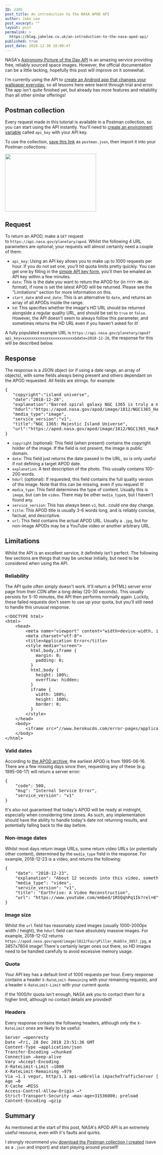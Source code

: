 ```yaml
---
ID: 2305
post_title: An introduction to the NASA APOD API
author: Jake Lee
post_excerpt: ""
layout: post
permalink: >
  https://blog.jakelee.co.uk/an-introduction-to-the-nasa-apod-api/
published: true
post_date: 2018-12-30 18:00:47
---
```

NASA's <a href="https://api.nasa.gov/api.html">Astronomy Picture of the Day API</a> is an amazing service providing free, reliably sourced space images. However, the official documentation can be a little lacking, hopefully this post will improve on it somewhat.

I'm currently using the API to <a href="https://github.com/JakeSteam/APODWallpaper">create an Android app that changes your wallpaper everyday</a>, so all lessons here were learnt through trial and error. The app isn't quite finished yet, but already has more features and reliability than all other similar offerings!

<!--more-->
<h2>Postman collection</h2>
Every request made in this tutorial is available in a Postman collection, so you can start using the API instantly. You'll need to <a href="http://blog.getpostman.com/2014/02/20/using-variables-inside-postman-and-collection-runner/" target="_blank" rel="noopener">create an environment variable</a> called <code>api_key</code> with your API key.

To use the collection, <a href="https://pastebin.com/raw/nwvEaHHN">save this link</a> as <code>postman.json</code>, then import it into your Postman collections:

<a href="https://blog.jakelee.co.uk/wp-content/uploads/2018/12/GMmn5ah.png"><img class="aligncenter wp-image-2307 size-medium" src="https://blog.jakelee.co.uk/wp-content/uploads/2018/12/GMmn5ah-300x190.png" alt="" width="300" height="190" /></a>
<h2>Request</h2>
To return an APOD, make a <code>GET</code> request to <code>https://api.nasa.gov/planetary/apod</code>. Whilst the following 4 URL parameters are optional, your requests will almost certainly need a couple of them:
<ul>
 	<li><code>api_key</code>: Using an API key allows you to make up to 1000 requests per hour. If you do not set one, you'll hit quota limits pretty quickly. You can get one by filling in the <a href="https://api.nasa.gov/index.html#apply-for-an-api-key" target="_blank" rel="noopener">simple API key form</a>, you'll then be emailed an API key within a few minutes.</li>
 	<li><code>date</code>: This is the date you want to return the APOD for (in <code>YYYY-MM-DD</code> format), if none is set the latest APOD will be returned. Please see the "Limitations" section for more information on this.</li>
 	<li><code>start_date</code> and <code>end_date</code>: This is an alternative to <code>date</code>, and returns an array of all APODs inside the range.</li>
 	<li><code>hd</code>: This specifies whether the image's HD URL should be returned alongside a regular quality URL, and should be set to <code>true</code> or <code>false</code>. However, the API doesn't seem to always follow this parameter, and sometimes returns the HD URL even if you haven't asked for it!</li>
</ul>
A fully populated example URL is <code>https://api.nasa.gov/planetary/apod?api_key=xxxxxxxxxxxxxxxxxxxxxxxx&amp;date=2018-12-28</code>, the response for this will be described below.
<h2>Response</h2>
The response is a JSON object (or if using a date range, an array of objects), with some fields always being present and others dependant on the APOD requested. All fields are strings. for example:
<pre>{
   "copyright":"island universe",
   "date":"2018-12-28",
   "explanation":"Barred spiral galaxy NGC 1365 is truly a majestic island universe some 200,000 light-years across. Located a mere 60 million light-years away toward the chemical constellation Fornax, NGC 1365 is a dominant member of the well-studied Fornax galaxy cluster. This impressively sharp color image shows intense star forming regions at the ends of the bar and along the spiral arms, and details of dust lanes cutting across the galaxy's bright core. At the core lies a supermassive black hole. Astronomers think NGC 1365's prominent bar plays a crucial role in the galaxy's evolution, drawing gas and dust into a star-forming maelstrom and ultimately feeding material into the central black hole.",
   "hdurl":"https://apod.nasa.gov/apod/image/1812/NGC1365_HaLRGBpugh.jpg",
   "media_type":"image",
   "service_version":"v1",
   "title":"NGC 1365: Majestic Island Universe",
   "url":"https://apod.nasa.gov/apod/image/1812/NGC1365_HaLRGBpugh1024.jpg"
}</pre>
<ul>
 	<li><code>copyright</code> (optional): This field (when present) contains the copyright holder of the image. If the field is not present, the image is public domain.</li>
 	<li><code>date</code>: This field just returns the date passed in the URL, so is only useful if not defining a target APOD date.</li>
 	<li><code>explanation</code>: A text description of the photo. This usually contains 100-200 words.</li>
 	<li><code>hdurl</code> (optional): If requested, this field contains the full quality version of the image. Note that this can be missing, even if you request it!</li>
 	<li><code>media_type</code>: This field determines the type of content. Usually this is <code>image</code>, but can be <code>video</code>. There may be other <code>media_type</code>s, but I haven't found any.</li>
 	<li><code>service_version</code>: This has always been <code>v1</code>, but.. could one day change.</li>
 	<li><code>title</code>: This APOD title is usually 3-6 words long, and is reliably concise, factual, and descriptive.</li>
 	<li><code>url</code>: This field contains the actual APOD URL. Usually a <code>.jpg</code>, but for non-image APODs may be a YouTube video or another arbitrary URL.</li>
</ul>
<h2>Limitations</h2>
Whilst the API is an excellent service, it definitely isn't perfect. The following few sections are things that may be unclear initially, but need to be considered when using the API.
<h3>Reliability</h3>
The API quite often simply doesn't work. It'll return a (HTML) server error page from their CDN after a long delay (20-30 seconds). This usually persists for 5-10 minutes, the API then performs normally again. Luckily, these failed requests don't seem to use up your quota, but you'll still need to handle this unusual response.
<pre>&lt;!DOCTYPE html&gt;
&lt;html&gt;
    &lt;head&gt;
        &lt;meta name="viewport" content="width=device-width, initial-scale=1"&gt;
        &lt;meta charset="utf-8"&gt;
        &lt;title&gt;Application Error&lt;/title&gt;
        &lt;style media="screen"&gt;
		  html,body,iframe {
			margin: 0;
			padding: 0;
		  }
		  html,body {
			height: 100%;
			overflow: hidden;
		  }
		  iframe {
			width: 100%;
			height: 100%;
			border: 0;
		  }
		&lt;/style&gt;
    &lt;/head&gt;
    &lt;body&gt;
        &lt;iframe src="//www.herokucdn.com/error-pages/application-error.html"&gt;&lt;/iframe&gt;
    &lt;/body&gt;
&lt;/html&gt;</pre>
<h3>Valid dates</h3>
According to <a href="https://apod.nasa.gov/apod/archivepix.html">the APOD archive</a>, the earliest APOD is from 1995-06-16. There are a few missing days since then, requesting any of these (e.g. 1995-06-17) will return a server error:
<pre>{
    "code": 500,
    "msg": "Internal Service Error",
    "service_version": "v1"
}</pre>
It's also not guaranteed that today's APOD will be ready at midnight, especially when considering time zones. As such, any implementation should have the ability to handle today's date not returning results, and potentially falling back to the day before.
<h3>Non-image dates</h3>
Whilst most days return image URLs, some return video URLs (or potentially other content), determined by the <code>media_type</code> field in the response. For example, 2018-12-23 is a video, and returns the following:
<pre>{
    "date": "2018-12-23",
    "explanation": "About 12 seconds into this video, something unusual happens. The Earth begins to rise.  Never seen by humans before, the rise of the Earth over the limb of the Moon occurred 50 years ago tomorrow and surprised and amazed the crew of Apollo 8. The crew immediately scrambled to take still images of the stunning vista caused by Apollo 8's orbit around the Moon. The featured video is a modern reconstruction of the event as it would have looked were it recorded with a modern movie camera. The colorful orb of our Earth stood out as a familiar icon rising above a distant and unfamiliar moonscape, the whole scene the conceptual reverse of a more familiar moonrise as seen from Earth. To many, the scene also spoke about the unity of humanity: that big blue marble -- that's us -- we all live there. The two-minute video is not time-lapse -- this is the real speed of the Earth rising through the windows of Apollo 8. Seven months and three missions later, Apollo 11 astronauts would not only circle Earth's moon, but land on it.",
    "media_type": "video",
    "service_version": "v1",
    "title": "Earthrise: A Video Reconstruction",
    "url": "https://www.youtube.com/embed/1R5QqhPq1Ik?rel=0"
}</pre>
<h3>Image size</h3>
Whilst the <code>url</code> field has reasonably sized images (usually 1000-2000px width / height), the <code>hdurl</code> field can have absolutely massive images. For example, 2018-12-02 returns <code>https://apod.nasa.gov/apod/image/1812/FairyPillar_Hubble_3857.jpg</code>, a 3857x7804 image! There's certainly larger ones out there, so HD images need to be handled carefully to avoid excessive memory usage.
<h3>Quota</h3>
Your API key has a default limit of 1000 requests per hour. Every response contains a header <code>X-RateLimit-Remaining</code> with your remaining requests, and a header <code>X-RateLimit-Limit</code> with your current quota.

If the 1000/hr quota isn't enough, NASA ask you to contact them for a higher limit, although no contact details are provided!
<h3>Headers</h3>
Every response contains the following headers, although only the <code>X-RateLimit</code> ones are likely to be useful:
<pre class="response-header-item"><span class="response-header-name">Server →</span><span class="response-header-value">openresty</span>
<span class="response-header-name">Date →</span><span class="response-header-value">Fri, 28 Dec 2018 23:51:36 GMT</span>
<span class="response-header-name">Content-Type →</span><span class="response-header-value">application/json</span>
<span class="response-header-name">Transfer-Encoding →</span><span class="response-header-value">chunked</span>
<span class="response-header-name">Connection →</span><span class="response-header-value">keep-alive</span>
<span class="response-header-name">Vary →</span><span class="response-header-value">Accept-Encoding</span>
<span class="response-header-name">X-RateLimit-Limit →</span><span class="response-header-value">1000</span>
<span class="response-header-name">X-RateLimit-Remaining →</span><span class="response-header-value">979</span>
<span class="response-header-name">Via →</span><span class="response-header-value">1.1 vegur, http/1.1 api-umbrella (ApacheTrafficServer [cMsSf ])</span>
<span class="response-header-name">Age →</span><span class="response-header-value">0</span>
<span class="response-header-name">X-Cache →</span><span class="response-header-value">MISS</span>
<span class="response-header-name">Access-Control-Allow-Origin →</span><span class="response-header-value">*</span>
<span class="response-header-name">Strict-Transport-Security →</span><span class="response-header-value">max-age=31536000; preload</span>
<span class="response-header-name">Content-Encoding →</span><span class="response-header-value">gzip</span></pre>
<h2>Summary</h2>
As mentioned at the start of this post, NASA's APOD API is an extremely useful resource, even with it's faults and quirks.

I strongly recommend you <a href="https://pastebin.com/raw/nwvEaHHN" target="_blank" rel="noopener">download the Postman collection I created</a> (save as a <code>.json</code> and import) and start playing around yourself!

&nbsp;